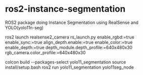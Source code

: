 # ros2-instance-segmentation
ROS2 package doing Instance Segmentation using RealSense and YOLO(yolo11n-seg)

ros2 launch realsense2_camera rs_launch.py enable_rgbd:=true enable_sync:=true align_depth.enable:=true enable_color:=true enable_depth:=true depth_module.depth_profile:=640x480x30 rgb_camera.color_profile:=640x480x30

colcon build --packages-select yolo11_segmentation
source install/setup.bash
ros2 run yolo11_segmentation yolo11seg_node
